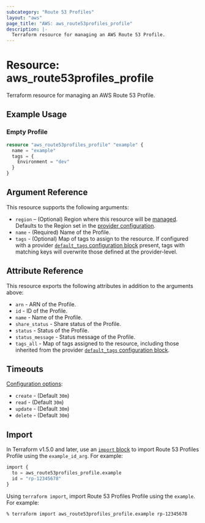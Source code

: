 ```yaml
---
subcategory: "Route 53 Profiles"
layout: "aws"
page_title: "AWS: aws_route53profiles_profile"
description: |-
  Terraform resource for managing an AWS Route 53 Profile.
---
```


# Resource: aws_route53profiles_profile

Terraform resource for managing an AWS Route 53 Profile.

## Example Usage

### Empty Profile

```terraform
resource "aws_route53profiles_profile" "example" {
  name = "example"
  tags = {
    Environment = "dev"
  }
}
```

## Argument Reference

This resource supports the following arguments:

* `region` – (Optional) Region where this resource will be [managed](https://docs.aws.amazon.com/general/latest/gr/rande.html#regional-endpoints). Defaults to the Region set in the [provider configuration](https://registry.terraform.io/providers/hashicorp/aws/latest/docs#aws-configuration-reference).
* `name` - (Required) Name of the Profile.
* `tags` - (Optional) Map of tags to assign to the resource. If configured with a provider [`default_tags` configuration block](https://registry.terraform.io/providers/hashicorp/aws/latest/docs#default_tags-configuration-block) present, tags with matching keys will overwrite those defined at the provider-level.

## Attribute Reference

This resource exports the following attributes in addition to the arguments above:

* `arn` - ARN of the Profile.
* `id` - ID of the Profile.
* `name` - Name of the Profile.
* `share_status` - Share status of the Profile.
* `status` - Status of the Profile.
* `status_message` - Status message of the Profile.
* `tags_all` - Map of tags assigned to the resource, including those inherited from the provider [`default_tags` configuration block](https://registry.terraform.io/providers/hashicorp/aws/latest/docs#default_tags-configuration-block).

## Timeouts

[Configuration options](https://developer.hashicorp.com/terraform/language/resources/syntax#operation-timeouts):

* `create` - (Default `30m`)
* `read` - (Default `30m`)
* `update` - (Default `30m`)
* `delete` - (Default `30m`)

## Import

In Terraform v1.5.0 and later, use an [`import` block](https://developer.hashicorp.com/terraform/language/import) to import Route 53 Profiles Profile using the `example_id_arg`. For example:

```terraform
import {
  to = aws_route53profiles_profile.example
  id = "rp-12345678"
}
```

Using `terraform import`, import Route 53 Profiles Profile using the `example`. For example:

```console
% terraform import aws_route53profiles_profile.example rp-12345678
```
